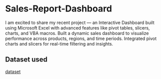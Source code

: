 # Sales-Report-Dashboard
I am excited to share my recent project — an Interactive Dashboard built using Microsoft Excel with advanced features like pivot tables, slicers, charts, and VBA macros. Built a dynamic sales dashboard to visualize performance across products, regions, and time periods. Integrated pivot charts and slicers for real-time filtering and insights.
## Dataset used

<a href ="https://github.com/ashishmudga/Sales-Report-Dashboard/blob/main/Interactive%20Dashboard%20Practice.xlsx">dataset</a>
